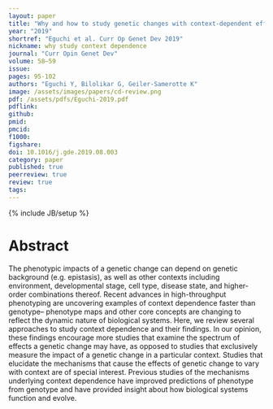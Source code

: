 ```yaml
---
layout: paper
title: "Why and how to study genetic changes with context-dependent effects"
year: "2019"
shortref: "Eguchi et al. Curr Op Genet Dev 2019"
nickname: why study context dependence
journal: "Curr Opin Genet Dev"
volume: 58–59
issue: 
pages: 95-102
authors: "Eguchi Y, Bilolikar G, Geiler-Samerotte K"
image: /assets/images/papers/cd-review.png
pdf: /assets/pdfs/Eguchi-2019.pdf
pdflink: 
github: 
pmid: 
pmcid: 
f1000: 
figshare: 
doi: 10.1016/j.gde.2019.08.003
category: paper
published: true
peerreview: true
review: true
tags: 
---
```

{% include JB/setup %}

# Abstract 

The phenotypic impacts of a genetic change can depend on genetic background (e.g. epistasis), as well as other contexts including environment, developmental stage, cell type, disease state, and higher-order combinations thereof. Recent advances in high-throughput phenotyping are uncovering examples of context dependence faster than genotype– phenotype maps and other core concepts are changing to reflect the dynamic nature of biological systems. Here, we review several approaches to study context dependence and their findings. In our opinion, these findings encourage more studies that examine the spectrum of effects a genetic change may have, as opposed to studies that exclusively measure the impact of a genetic change in a particular context. Studies that elucidate the mechanisms that cause the effects of genetic change to vary with context are of special interest. Previous studies of the mechanisms underlying context dependence have improved predictions of phenotype from genotype and have provided insight about how biological systems function and evolve.